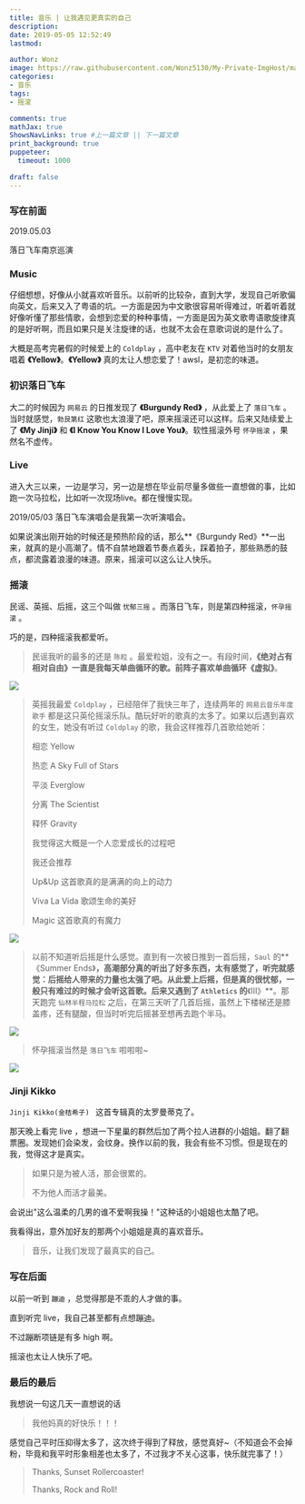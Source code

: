 ```yaml
---
title: 音乐 | 让我遇见更真实的自己
description: 
date: 2019-05-05 12:52:49
lastmod:

author: Wonz
image: https://raw.githubusercontent.com/Wonz5130/My-Private-ImgHost/master/img/TIM图片20190505123515.jpg
categories:
- 音乐
tags:
- 摇滚

comments: true
mathJax: true
ShowsNavLinks: true #上一篇文章 || 下一篇文章
print_background: true
puppeteer:
  timeout: 1000

draft: false
---
```

### 写在前面

2019.05.03

落日飞车南京巡演

### Music

仔细想想，好像从小就喜欢听音乐。以前听的比较杂，直到大学，发现自己听歌偏向英文，后来又入了粤语的坑。一方面是因为中文歌很容易听得难过，听着听着就好像听懂了那些情歌，会想到恋爱的种种事情，一方面是因为英文歌粤语歌旋律真的是好听啊，而且如果只是关注旋律的话，也就不太会在意歌词说的是什么了。

大概是高考完暑假的时候爱上的 `Coldplay` ，高中老友在 `KTV` 对着他当时的女朋友唱着 **《Yellow》**。**《Yellow》** 真的太让人想恋爱了！awsl，是初恋的味道。

### 初识落日飞车

大二的时候因为 `网易云` 的日推发现了 **《Burgundy Red》** ，从此爱上了 `落日飞车` 。当时就感觉，`勃艮第红` 这歌也太浪漫了吧，原来摇滚还可以这样。后来又陆续爱上了 **《My Jinji》** 和 **《I Know You Know I Love You》**。软性摇滚外号 `怀孕摇滚` ，果然名不虚传。

### Live

进入大三以来，一边是学习，另一边是想在毕业前尽量多做些一直想做的事，比如跑一次马拉松，比如听一次现场live。都在慢慢实现。

2019/05/03 落日飞车演唱会是我第一次听演唱会。

如果说演出刚开始的时候还是预热阶段的话，那么**《Burgundy Red》**一出来，就真的是小高潮了。情不自禁地跟着节奏点着头，踩着拍子，那些熟悉的鼓点，都流露着浪漫的味道。原来，摇滚可以这么让人快乐。

### 摇滚

民谣、英摇、后摇，这三个叫做 `忧郁三摇` 。而落日飞车，则是第四种摇滚，`怀孕摇滚` 。

巧的是，四种摇滚我都爱听。

> 民谣我听的最多的还是 `陈粒` 。最爱粒姐，没有之一。有段时间，**《绝对占有 相对自由》**一直是我每天单曲循环的歌。前阵子喜欢单曲循环**《虚拟》**。

![](https://raw.githubusercontent.com/Wonz5130/My-Private-ImgHost/master/img/IMG_3652.JPG)

> 英摇我最爱 `Coldplay` ，已经陪伴了我快三年了，连续两年的 `网易云音乐年度歌手` 都是这只英伦摇滚乐队。酷玩好听的歌真的太多了。如果以后遇到喜欢的女生，她没有听过 `Coldplay` 的歌，我会这样推荐几首歌给她听：
>
> 相恋 Yellow
>
> 热恋 A Sky Full of Stars
>
> 平淡 Everglow
>
> 分离 The Scientist
>
> 释怀 Gravity
>
> 我觉得这大概是一个人恋爱成长的过程吧
>
> 我还会推荐
>
> Up&Up 这首歌真的是满满的向上的动力
>
> Viva La Vida 歌颂生命的美好
>
> Magic 这首歌真的有魔力

![](https://raw.githubusercontent.com/Wonz5130/My-Private-ImgHost/master/img/IMG_0760.JPG)

> 以前不知道听后摇是什么感觉。直到有一次被日推到一首后摇，`Saul` 的**《Summer Ends》**，高潮部分真的听出了好多东西，太有感觉了，听完就感觉：后摇给人带来的力量也太强了吧。从此爱上后摇，但是真的很忧郁，一般只有难过的时候才会听这首歌。后来又遇到了 `Athletics` 的**《Ⅲ》**。那天跑完 `仙林半程马拉松` 之后，在第三天听了几首后摇，虽然上下楼梯还是膝盖疼，还有腿酸，但当时听完后摇甚至想再去跑个半马。

![](https://raw.githubusercontent.com/Wonz5130/My-Private-ImgHost/master/img/TIM图片20190505122900.png)

> 怀孕摇滚当然是 `落日飞车` 啦啦啦~

![](https://raw.githubusercontent.com/Wonz5130/My-Private-ImgHost/master/img/TIM图片20190505123047.jpg)

### Jinji Kikko

`Jinji Kikko(金桔希子) ` 这首专辑真的太罗曼蒂克了。

那天晚上看完 live ，想进一下星巢的群然后加了两个拉人进群的小姐姐。翻了翻票圈。发现她们会染发，会纹身。换作以前的我，我会有些不习惯。但是现在的我，觉得这才是真实。

> 如果只是为被人活，那会很累的。
>
> 不为他人而活才最美。

会说出"这么温柔的几男的谁不爱啊我操！"这种话的小姐姐也太酷了吧。

我看得出，意外加好友的那两个小姐姐是真的喜欢音乐。

> 音乐，让我们发现了最真实的自己。

### 写在后面

以前一听到 `蹦迪` ，总觉得那是不乖的人才做的事。

直到听完 live，我自己甚至都有点想蹦迪。

不过蹦断项链是有多 high 啊。

摇滚也太让人快乐了吧。

### 最后的最后

我想说一句这几天一直想说的话

> 我他妈真的好快乐！！！

感觉自己平时压抑得太多了，这次终于得到了释放，感觉真好~（不知道会不会掉粉，毕竟和我平时形象相差也太多了，不过我才不关心这事，快乐就完事了！）

> Thanks, Sunset Rollercoaster!
>
> Thanks, Rock and Roll!
